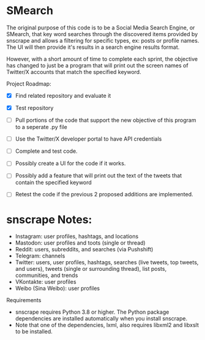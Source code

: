# SMearch
The original purpose of this code is to be a Social Media Search Engine, or SMearch, that key word searches through the discovered items provided by snscrape and allows a filtering for specific types, ex: posts or profile names. The UI will then provide it's results in a search engine results format.

However, with a short amount of time to complete each sprint, the objective has changed to just be a program that will print out the screen names of Twitter/X accounts that match the specified keyword.

Project Roadmap:

- [x] Find related repository and evaluate it
- [x] Test repository
- [ ] Pull portions of the code that support the new objective of this program to a seperate .py file
- [ ] Use the Twitter/X developer portal to have API credentials
- [ ] Complete and test code.
- [ ] Possibly create a UI for the code if it works.
- [ ] Possibly add a feature that will print out the text of the tweets that contain the specified keyword
- [ ] Retest the code if the previous 2 proposed additions are implemented.


# snscrape Notes:
* Instagram: user profiles, hashtags, and locations
* Mastodon: user profiles and toots (single or thread)
* Reddit: users, subreddits, and searches (via Pushshift)
* Telegram: channels
* Twitter: users, user profiles, hashtags, searches (live tweets, top tweets, and users), tweets (single or surrounding thread), list posts, communities, and trends
* VKontakte: user profiles
* Weibo (Sina Weibo): user profiles

Requirements
* snscrape requires Python 3.8 or higher. The Python package dependencies are installed automatically when you install snscrape.
* Note that one of the dependencies, lxml, also requires libxml2 and libxslt to be installed.
